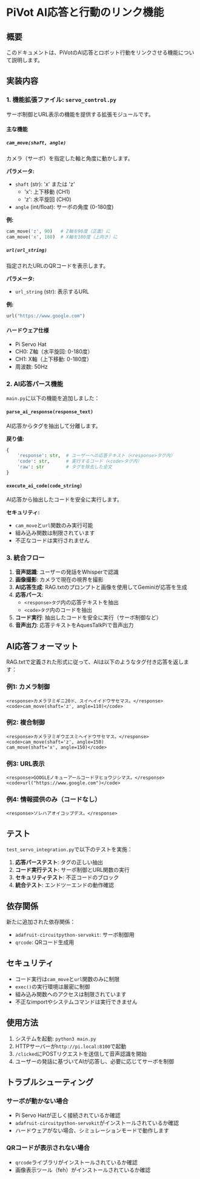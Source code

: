 # PiVot AI応答と行動のリンク機能

## 概要

このドキュメントは、PiVotのAI応答とロボット行動をリンクさせる機能について説明します。

## 実装内容

### 1. 機能拡張ファイル: `servo_control.py`

サーボ制御とURL表示の機能を提供する拡張モジュールです。

#### 主な機能

##### `cam_move(shaft, angle)`
カメラ（サーボ）を指定した軸と角度に動かします。

**パラメータ:**
- `shaft` (str): 'x' または 'z'
  - 'x': 上下移動 (CH1)
  - 'z': 水平旋回 (CH0)
- `angle` (int/float): サーボの角度 (0-180度)

**例:**
```python
cam_move('z', 90)   # Z軸を90度（正面）に
cam_move('x', 180)  # X軸を180度（上向き）に
```

##### `url(url_string)`
指定されたURLのQRコードを表示します。

**パラメータ:**
- `url_string` (str): 表示するURL

**例:**
```python
url("https://www.google.com")
```

#### ハードウェア仕様
- Pi Servo Hat
- CH0: Z軸（水平旋回: 0-180度）
- CH1: X軸（上下移動: 0-180度）
- 周波数: 50Hz

### 2. AI応答パース機能

`main.py`に以下の機能を追加しました：

#### `parse_ai_response(response_text)`
AI応答からタグを抽出して分離します。

**戻り値:**
```python
{
    'response': str,  # ユーザーへの応答テキスト（<response>タグ内）
    'code': str,      # 実行するコード（<code>タグ内）
    'raw': str        # タグを除去した全文
}
```

#### `execute_ai_code(code_string)`
AI応答から抽出したコードを安全に実行します。

**セキュリティ:**
- `cam_move`と`url`関数のみ実行可能
- 組み込み関数は制限されています
- 不正なコードは実行されません

### 3. 統合フロー

1. **音声認識**: ユーザーの発話をWhisperで認識
2. **画像撮影**: カメラで現在の視界を撮影
3. **AI応答生成**: RAG.txtのプロンプトと画像を使用してGeminiが応答を生成
4. **応答パース**: 
   - `<response>タグ`内の応答テキストを抽出
   - `<code>タグ`内のコードを抽出
5. **コード実行**: 抽出したコードを安全に実行（サーボ制御など）
6. **音声出力**: 応答テキストをAquesTalkPiで音声出力

## AI応答フォーマット

RAG.txtで定義された形式に従って、AIは以下のようなタグ付き応答を返します：

### 例1: カメラ制御
```
<response>カメラヲミギニ20ド、スイヘイイドウサセマス。</response> <code>cam_move(shaft='z', angle=110)</code>
```

### 例2: 複合制御
```
<response>カメラヲミギウエスミヘイドウサセマス。</response> <code>cam_move(shaft='z', angle=150)
cam_move(shaft='x', angle=150)</code>
```

### 例3: URL表示
```
<response>GOOGLEノキューアールコードヲヒョウジシマス。</response> <code>url("https://www.google.com")</code>
```

### 例4: 情報提供のみ（コードなし）
```
<response>ソレハアオイコップデス。</response>
```

## テスト

`test_servo_integration.py`で以下のテストを実施：

1. **応答パーステスト**: タグの正しい抽出
2. **コード実行テスト**: サーボ制御とURL関数の実行
3. **セキュリティテスト**: 不正コードのブロック
4. **統合テスト**: エンドツーエンドの動作確認

## 依存関係

新たに追加された依存関係：
- `adafruit-circuitpython-servokit`: サーボ制御用
- `qrcode`: QRコード生成用

## セキュリティ

- コード実行は`cam_move`と`url`関数のみに制限
- `exec()`の実行環境は厳密に制御
- 組み込み関数へのアクセスは制限されています
- 不正なimportやシステムコマンドは実行できません

## 使用方法

1. システムを起動: `python3 main.py`
2. HTTPサーバーが`http://pi.local:8100`で起動
3. `/clicked`にPOSTリクエストを送信して音声認識を開始
4. ユーザーの発話に基づいてAIが応答し、必要に応じてサーボを制御

## トラブルシューティング

### サーボが動かない場合
- Pi Servo Hatが正しく接続されているか確認
- `adafruit-circuitpython-servokit`がインストールされているか確認
- ハードウェアがない場合、シミュレーションモードで動作します

### QRコードが表示されない場合
- `qrcode`ライブラリがインストールされているか確認
- 画像表示ツール（feh）がインストールされているか確認
